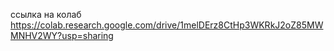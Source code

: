ссылка на колаб https://colab.research.google.com/drive/1melDErz8CtHp3WKRkJ2oZ85MWMNHV2WY?usp=sharing
